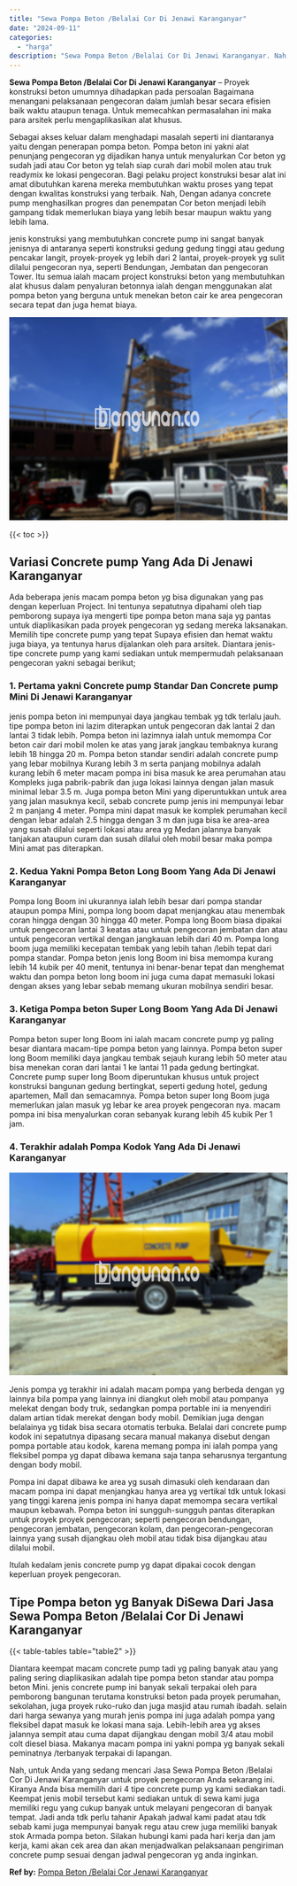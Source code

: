 ```yaml
---
title: "Sewa Pompa Beton /Belalai Cor Di Jenawi Karanganyar"
date: "2024-09-11"
categories: 
  - "harga"
description: "Sewa Pompa Beton /Belalai Cor Di Jenawi Karanganyar. Nah, untuk Anda yang sedang mencari Jasa Sewa Pompa Beton /Belalai Cor Di Jenawi Karanganyar untuk proye..."
---
```


**Sewa Pompa Beton /Belalai Cor Di Jenawi Karanganyar** – Proyek konstruksi beton umumnya dihadapkan pada persoalan Bagaimana menangani pelaksanaan pengecoran dalam jumlah besar secara efisien baik waktu ataupun tenaga. Untuk memecahkan permasalahan ini maka para arsitek perlu mengaplikasikan alat khusus.

Sebagai akses keluar dalam menghadapi masalah seperti ini diantaranya yaitu dengan penerapan pompa beton. Pompa beton ini yakni alat penunjang pengecoran yg dijadikan hanya untuk menyalurkan Cor beton yg sudah jadi atau Cor beton yg telah siap curah dari mobil molen atau truk readymix ke lokasi pengecoran. Bagi pelaku project konstruksi besar alat ini amat dibutuhkan karena mereka membutuhkan waktu proses yang tepat dengan kwalitas konstruksi yang terbaik. Nah, Dengan adanya concrete pump menghasilkan progres dan penempatan Cor beton menjadi lebih gampang tidak memerlukan biaya yang lebih besar maupun waktu yang lebih lama.

jenis konstruksi yang membutuhkan concrete pump ini sangat banyak jenisnya di antaranya seperti konstruksi gedung gedung tinggi atau gedung pencakar langit, proyek-proyek yg lebih dari 2 lantai, proyek-proyek yg sulit dilalui pengecoran nya, seperti Bendungan, Jembatan dan pengecoran Tower. Itu semua ialah macam project konstruksi beton yang membutuhkan alat khusus dalam penyaluran betonnya ialah dengan menggunakan alat pompa beton yang berguna untuk menekan beton cair ke area pengecoran secara tepat dan juga hemat biaya.

![Sewa Pompa Beton /Belalai Cor Di Jenawi Karanganyar](/images/sewa-concrete-pump-15.png)

{{< toc >}}

## Variasi Concrete pump Yang Ada Di Jenawi Karanganyar

Ada beberapa jenis macam pompa beton yg bisa digunakan yang pas dengan keperluan Project. Ini tentunya sepatutnya dipahami oleh tiap pemborong supaya iya mengerti tipe pompa beton mana saja yg pantas untuk diaplikasikan pada proyek pengecoran yg sedang mereka laksanakan. Memilih tipe concrete pump yang tepat Supaya efisien dan hemat waktu juga biaya, ya tentunya harus dijalankan oleh para arsitek. Diantara jenis-tipe concrete pump yang kami sediakan untuk mempermudah pelaksanaan pengecoran yakni sebagai berikut;

### 1\. Pertama yakni Concrete pump Standar Dan Concrete pump Mini Di Jenawi Karanganyar

jenis pompa beton ini mempunyai daya jangkau tembak yg tdk terlalu jauh. tipe pompa beton ini lazim diterapkan untuk pengecoran dak lantai 2 dan lantai 3 tidak lebih. Pompa beton ini lazimnya ialah untuk memompa Cor beton cair dari mobil molen ke atas yang jarak jangkau tembaknya kurang lebih 18 hingga 20 m. Pompa beton standar sendiri adalah concrete pump yang lebar mobilnya Kurang lebih 3 m serta panjang mobilnya adalah kurang lebih 6 meter macam pompa ini bisa masuk ke area perumahan atau Kompleks juga pabrik-pabrik dan juga lokasi lainnya dengan jalan masuk minimal lebar 3.5 m. Juga pompa beton Mini yang diperuntukkan untuk area yang jalan masuknya kecil, sebab concrete pump jenis ini mempunyai lebar 2 m panjang 4 meter. Pompa mini dapat masuk ke komplek perumahan kecil dengan lebar adalah 2.5 hingga dengan 3 m dan juga bisa ke area-area yang susah dilalui seperti lokasi atau area yg Medan jalannya banyak tanjakan ataupun curam dan susah dilalui oleh mobil besar maka pompa Mini amat pas diterapkan.

### 2\. Kedua Yakni Pompa Beton Long Boom Yang Ada Di Jenawi Karanganyar

Pompa long Boom ini ukurannya ialah lebih besar dari pompa standar ataupun pompa Mini, pompa long boom dapat menjangkau atau menembak coran hingga dengan 30 hingga 40 meter. Pompa long Boom biasa dipakai untuk pengecoran lantai 3 keatas atau untuk pengecoran jembatan dan atau untuk pengecoran vertikal dengan jangkauan lebih dari 40 m. Pompa long boom juga memiliki kecepatan tembak yang lebih tahan /lebih tepat dari pompa standar. Pompa beton jenis long Boom ini bisa memompa kurang lebih 14 kubik per 40 menit, tentunya ini benar-benar tepat dan menghemat waktu dan pompa beton long boom ini juga cuma dapat memasuki lokasi dengan akses yang lebar sebab memang ukuran mobilnya sendiri besar.

### 3\. Ketiga Pompa beton Super Long Boom Yang Ada Di Jenawi Karanganyar

Pompa beton super long Boom ini ialah macam concrete pump yg paling besar diantara macam-tipe pompa beton yang lainnya. Pompa beton super long Boom memiliki daya jangkau tembak sejauh kurang lebih 50 meter atau bisa menekan coran dari lantai 1 ke lantai 11 pada gedung bertingkat. Concrete pump super long Boom diperuntukan khusus untuk project konstruksi bangunan gedung bertingkat, seperti gedung hotel, gedung apartemen, Mall dan semacamnya. Pompa beton super long Boom juga memerlukan jalan masuk yg lebar ke area proyek pengecoran nya. macam pompa ini bisa menyalurkan coran sebanyak kurang lebih 45 kubik Per 1 jam.

### 4\. Terakhir adalah Pompa Kodok Yang Ada Di Jenawi Karanganyar

![Sewa Pompa Beton /Belalai Cor Di Jenawi Karanganyar](/images/sewa-concrete-pump-09.png)

Jenis pompa yg terakhir ini adalah macam pompa yang berbeda dengan yg lainnya bila pompa yang lainnya ini diangkut oleh mobil atau pompanya melekat dengan body truk, sedangkan pompa portable ini ia menyendiri dalam artian tidak merekat dengan body mobil. Demikian juga dengan belalainya yg tidak bisa secara otomatis terbuka. Belalai dari concrete pump kodok ini sepatutnya dipasang secara manual makanya disebut dengan pompa portable atau kodok, karena memang pompa ini ialah pompa yang fleksibel pompa yg dapat dibawa kemana saja tanpa seharusnya tergantung dengan body mobil.

Pompa ini dapat dibawa ke area yg susah dimasuki oleh kendaraan dan macam pompa ini dapat menjangkau hanya area yg vertikal tdk untuk lokasi yang tinggi karena jenis pompa ini hanya dapat memompa secara vertikal maupun kebawah. Pompa beton ini sungguh-sungguh pantas diterapkan untuk proyek proyek pengecoran; seperti pengecoran bendungan, pengecoran jembatan, pengecoran kolam, dan pengecoran-pengecoran lainnya yang susah dijangkau oleh mobil atau tidak bisa dijangkau atau dilalui mobil.

Itulah kedalam jenis concrete pump yg dapat dipakai cocok dengan keperluan proyek pengecoran.

## Tipe Pompa beton yg Banyak DiSewa Dari Jasa Sewa Pompa Beton /Belalai Cor Di Jenawi Karanganyar

{{< table-tables table="table2" >}}

Diantara keempat macam concrete pump tadi yg paling banyak atau yang paling sering diaplikasikan adalah tipe pompa beton standar atau pompa beton Mini. jenis concrete pump ini banyak sekali terpakai oleh para pemborong bangunan terutama konstruksi beton pada proyek perumahan, sekolahan, juga proyek ruko-ruko dan juga masjid atau rumah ibadah. selain dari harga sewanya yang murah jenis pompa ini juga adalah pompa yang fleksibel dapat masuk ke lokasi mana saja. Lebih-lebih area yg akses jalannya sempit atau cuma dapat dijangkau dengan mobil 3/4 atau mobil colt diesel biasa. Makanya macam pompa ini yakni pompa yg banyak sekali peminatnya /terbanyak terpakai di lapangan.

Nah, untuk Anda yang sedang mencari Jasa Sewa Pompa Beton /Belalai Cor Di Jenawi Karanganyar untuk proyek pengecoran Anda sekarang ini. Kiranya Anda bisa memilih dari 4 tipe concrete pump yg kami sediakan tadi. Keempat jenis mobil tersebut kami sediakan untuk di sewa kami juga memiliki regu yang cukup banyak untuk melayani pengecoran di banyak tempat. Jadi anda tdk perlu tahanir Apakah jadwal kami padat atau tdk sebab kami juga mempunyai banyak regu atau crew juga memiliki banyak stok Armada pompa beton. Silakan hubungi kami pada hari kerja dan jam kerja, kami akan cek area dan akan menjadwalkan pelaksanaan pengiriman concrete pump sesuai dengan jadwal pengecoran yg anda inginkan.

**Ref by:** [Pompa Beton /Belalai Cor Jenawi Karanganyar](https://id.wikipedia.org/wiki/Pompa)
